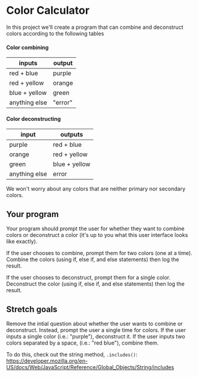 # Color Calculator

In this project we'll create a program that can combine and deconstruct colors according to the following tables

#### Color combining

| inputs | output |
| --- | --- |
| red + blue | purple |
| red + yellow | orange |
| blue + yellow | green |
| anything else | "error" |

#### Color deconstructing

| input | outputs |
| --- | --- |
| purple | red + blue |
| orange | red + yellow |
| green | blue + yellow |
| anything else | error |

We won't worry about any colors that are neither primary nor secondary colors.

## Your program


Your program should prompt the user for whether they want to combine colors or deconstruct a color (it's up to you what this user interface looks like exactly).

If the user chooses to combine, prompt them for two colors (one at a time). Combine the colors (using if, else if, and else statements) then log the result.

If the user chooses to deconstruct, prompt them for a single color. Deconstruct the color (using if, else if, and else statements) then log the result.

## Stretch goals

Remove the intial question about whether the user wants to combine or deconstruct. Instead, prompt the user a single time for colors. If the user inputs a single color (i.e.: "purple"), deconstruct it. If the user inputs two colors separated by a space, (i.e.: "red blue"), combine them.

To do this, check out the string method, `.includes()`: https://developer.mozilla.org/en-US/docs/Web/JavaScript/Reference/Global_Objects/String/includes

